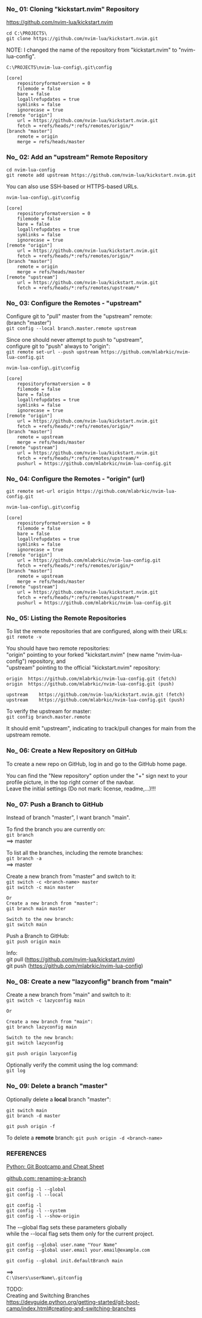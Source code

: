 
### No_ 01: Cloning "kickstart.nvim" Repository

https://github.com/nvim-lua/kickstart.nvim

`cd C:\PROJECTS\` <br>
`git clone https://github.com/nvim-lua/kickstart.nvim.git`

NOTE: I changed the name of the repository from "kickstart.nvim" to "nvim-lua-config". <br>

```
C:\PROJECTS\nvim-lua-config\.git\config

[core]
	repositoryformatversion = 0
	filemode = false
	bare = false
	logallrefupdates = true
	symlinks = false
	ignorecase = true
[remote "origin"]
	url = https://github.com/nvim-lua/kickstart.nvim.git
	fetch = +refs/heads/*:refs/remotes/origin/*
[branch "master"]
	remote = origin
	merge = refs/heads/master
```


### No_ 02: Add an "upstream" Remote Repository

`cd nvim-lua-config` <br>
`git remote add upstream https://github.com/nvim-lua/kickstart.nvim.git`

You can also use SSH-based or HTTPS-based URLs.

```
nvim-lua-config\.git\config

[core]
	repositoryformatversion = 0
	filemode = false
	bare = false
	logallrefupdates = true
	symlinks = false
	ignorecase = true
[remote "origin"]
	url = https://github.com/nvim-lua/kickstart.nvim.git
	fetch = +refs/heads/*:refs/remotes/origin/*
[branch "master"]
	remote = origin
	merge = refs/heads/master
[remote "upstream"]
	url = https://github.com/nvim-lua/kickstart.nvim.git
	fetch = +refs/heads/*:refs/remotes/upstream/*
```


### No_ 03: Configure the Remotes - "upstream"

Configure git to "pull" master from the "upstream" remote: <br>
(branch "master") <br>
`git config --local branch.master.remote upstream`

Since one should never attempt to push to "upstream", <br>
configure git to "push" always to "origin": <br>
`git remote set-url --push upstream https://github.com/mlabrkic/nvim-lua-config.git`

```
nvim-lua-config\.git\config

[core]
	repositoryformatversion = 0
	filemode = false
	bare = false
	logallrefupdates = true
	symlinks = false
	ignorecase = true
[remote "origin"]
	url = https://github.com/nvim-lua/kickstart.nvim.git
	fetch = +refs/heads/*:refs/remotes/origin/*
[branch "master"]
	remote = upstream
	merge = refs/heads/master
[remote "upstream"]
	url = https://github.com/nvim-lua/kickstart.nvim.git
	fetch = +refs/heads/*:refs/remotes/upstream/*
	pushurl = https://github.com/mlabrkic/nvim-lua-config.git
```


### No_ 04: Configure the Remotes - "origin" (url)

`git remote set-url origin https://github.com/mlabrkic/nvim-lua-config.git`

```
nvim-lua-config\.git\config

[core]
	repositoryformatversion = 0
	filemode = false
	bare = false
	logallrefupdates = true
	symlinks = false
	ignorecase = true
[remote "origin"]
	url = https://github.com/mlabrkic/nvim-lua-config.git
	fetch = +refs/heads/*:refs/remotes/origin/*
[branch "master"]
	remote = upstream
	merge = refs/heads/master
[remote "upstream"]
	url = https://github.com/nvim-lua/kickstart.nvim.git
	fetch = +refs/heads/*:refs/remotes/upstream/*
	pushurl = https://github.com/mlabrkic/nvim-lua-config.git
```


### No_ 05: Listing the Remote Repositories

To list the remote repositories that are configured, along with their URLs: <br>
`git remote -v`

You should have two remote repositories: <br>
"origin" pointing to your forked "kickstart.nvim" (new name "nvim-lua-config") repository, and <br>
"upstream" pointing to the official "kickstart.nvim" repository:

```
origin	https://github.com/mlabrkic/nvim-lua-config.git (fetch)
origin	https://github.com/mlabrkic/nvim-lua-config.git (push)

upstream	https://github.com/nvim-lua/kickstart.nvim.git (fetch)
upstream	https://github.com/mlabrkic/nvim-lua-config.git (push)
```

To verify the upstream for master: <br>
`git config branch.master.remote`

It should emit "upstream", indicating to track/pull changes for main from the upstream remote.


### No_ 06: Create a New Repository on GitHub

To create a new repo on GitHub, log in and go to the GitHub home page.

You can find the "New repository" option under the "+" sign next to your profile picture,
in the top right corner of the navbar. <br>
Leave the initial settings (Do not mark: license, readme,...)!!!


### No_ 07: Push a Branch to GitHub

Instead of branch "master", I want branch "main".

To find the branch you are currently on: <br>
`git branch` <br>
==> master

To list all the branches, including the remote branches: <br>
`git branch -a` <br>
==> master

Create a new branch from "master" and switch to it: <br>
`git switch -c <branch-name> master` <br>
`git switch -c main master`

```
Or
Create a new branch from "master":
git branch main master

Switch to the new branch:
git switch main
```

Push a Branch to GitHub: <br>
`git push origin main`

Info: <br>
git pull  (https://github.com/nvim-lua/kickstart.nvim) <br>
git push  (https://github.com/mlabrkic/nvim-lua-config)


### No_ 08: Create a new "lazyconfig" branch from "main"

Create a new branch from "main" and switch to it: <br>
`git switch -c lazyconfig main`

```
Or

Create a new branch from "main":
git branch lazyconfig main

Switch to the new branch:
git switch lazyconfig

git push origin lazyconfig
```

Optionally verify the commit using the log command: <br>
`git log`


### No_ 09: Delete a branch "master"

Optionally delete a **local** branch "master": <br>
```
git switch main
git branch -d master
```

`git push origin -f`

To delete a **remote** branch:
`git push origin -d <branch-name>`


### REFERENCES

[Python: Git Bootcamp and Cheat Sheet](https://devguide.python.org/getting-started/git-boot-camp/index.html)

[github.com: renaming-a-branch](https://docs.github.com/en/repositories/configuring-branches-and-merges-in-your-repository/managing-branches-in-your-repository/renaming-a-branch)

```
git config -l --global
git config -l --local

git config -l
git config -l --system
git config -l --show-origin
```

The --global flag sets these parameters globally <br>
while the --local flag sets them only for the current project.

```
git config --global user.name "Your Name"
git config --global user.email your.email@example.com

git config --global init.defaultBranch main
```

==> <br>
`C:\Users\userName\.gitconfig`

TODO: <br>
Creating and Switching Branches <br>
https://devguide.python.org/getting-started/git-boot-camp/index.html#creating-and-switching-branches

